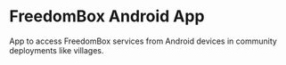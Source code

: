 # FreedomBox Android App
App to access FreedomBox services from Android devices in community deployments
like villages.
